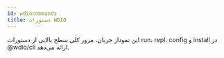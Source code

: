 ```yaml
---
id: wdiocommands
title: دستورات WDIO
---
```

این نمودار جریان، مرور کلی سطح بالایی از دستورات run، repl، config و install در @wdio/cli ارائه می‌دهد.

<CreateFlowcharts id='wdiocommands' />